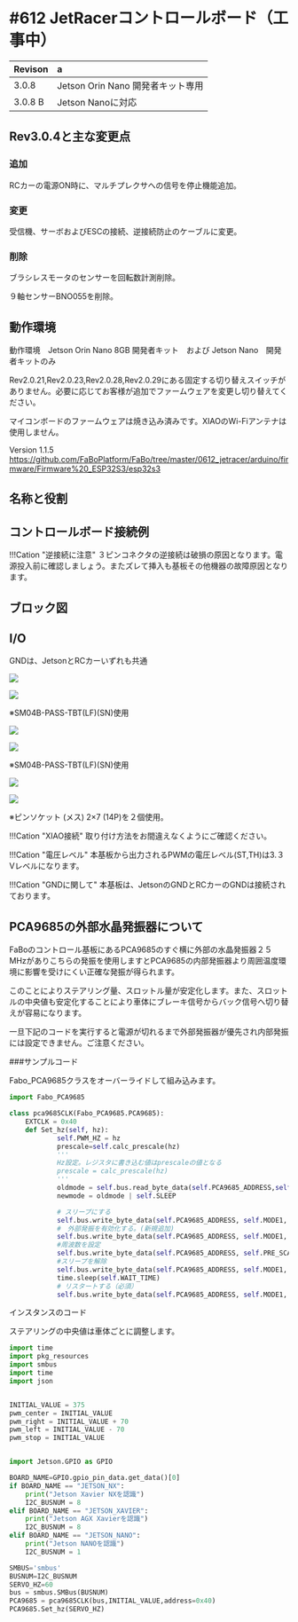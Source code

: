 # #612 JetRacerコントロールボード（工事中）

|Revison| a|
|:--|:--|
|3.0.8|Jetson Orin Nano 開発者キット専用|
|3.0.8 B|Jetson Nanoに対応|

## Rev3.0.4と主な変更点

### 追加

 RCカーの電源ON時に、マルチプレクサへの信号を停止機能追加。

### 変更

受信機、サーボおよびESCの接続、逆接続防止のケーブルに変更。

### 削除

ブラシレスモータのセンサーを回転数計測削除。

９軸センサーBNO055を削除。


## 動作環境

動作環境　Jetson Orin Nano 8GB 開発者キット　および Jetson Nano　開発者キットのみ

Rev2.0.21,Rev2.0.23,Rev2.0.28,Rev2.0.29にある固定する切り替えスイッチがありません。必要に応じてお客様が追加でファームウェアを変更し切り替えてください。

マイコンボードのファームウェアは焼き込み済みです。XIAOのWi-Fiアンテナは使用しません。

Version 1.1.5
https://github.com/FaBoPlatform/FaBo/tree/master/0612_jetracer/arduino/firmware/Firmware%20_ESP32S3/esp32s3


## 名称と役割


## コントロールボード接続例



!!!Cation "逆接続に注意"
	３ピンコネクタの逆接続は破損の原因となります。電源投入前に確認しましょう。またズレて挿入も基板その他機器の故障原因となります。


## ブロック図


## I/O

GNDは、JetsonとRCカーいずれも共通

![](./img/i2cport.png)

![](./img/030001_I2C.JPG)

※SM04B-PASS-TBT(LF)(SN)使用

![](./img/spiport.png)

![](./img/030001_SPI.JPG)

※SM04B-PASS-TBT(LF)(SN)使用


![](./img/xiao14pin.png)

![](./img/030001_XIAO.JPG)

※ピンソケット (メス) 2×7 (14P)を２個使用。

!!!Cation "XIAO接続"
	取り付け方法をお間違えなくようにご確認ください。


!!!Cation "電圧レベル"
	本基板から出力されるPWMの電圧レベル(ST,TH)は3.３Vレベルになります。

!!!Cation "GNDに関して"
	本基板は、JetsonのGNDとRCカーのGNDは接続されております。

## PCA9685の外部水晶発振器について

FaBoのコントロール基板にあるPCA9685のすぐ横に外部の水晶発振器２５MHzがありこちらの発振を使用しますとPCA9685の内部発振器より周囲温度環境に影響を受けにくい正確な発振が得られます。

このことによりステアリング量、スロットル量が安定化します。また、スロットルの中央値も安定化することにより車体にブレーキ信号からバック信号へ切り替えが容易になります。

一旦下記のコードを実行すると電源が切れるまで外部発振器が優先され内部発振には設定できません。ご注意ください。


###サンプルコード

Fabo_PCA9685クラスをオーバーライドして組み込みます。

```python
import Fabo_PCA9685

class pca9685CLK(Fabo_PCA9685.PCA9685):
    EXTCLK = 0x40
    def Set_hz(self, hz):
            self.PWM_HZ = hz
            prescale=self.calc_prescale(hz)
            '''
            Hz設定。レジスタに書き込む値はprescaleの値となる
            prescale = calc_prescale(hz)
            '''
            oldmode = self.bus.read_byte_data(self.PCA9685_ADDRESS,self.MODE1)
            newmode = oldmode | self.SLEEP

            # スリープにする
            self.bus.write_byte_data(self.PCA9685_ADDRESS, self.MODE1, newmode)
            #　外部発振を有効化する。(新規追加)
            self.bus.write_byte_data(self.PCA9685_ADDRESS, self.MODE1, self.SLEEP | self.EXTCLK) 
            #周波数を設定
            self.bus.write_byte_data(self.PCA9685_ADDRESS, self.PRE_SCALE, prescale)
            #スリープを解除
            self.bus.write_byte_data(self.PCA9685_ADDRESS, self.MODE1, oldmode)
            time.sleep(self.WAIT_TIME)
            # リスタートする（必須）
            self.bus.write_byte_data(self.PCA9685_ADDRESS, self.MODE1, (oldmode | self.RESTART))  
```

インスタンスのコード

ステアリングの中央値は車体ごとに調整します。

```python
import time
import pkg_resources
import smbus
import time
import json


INITIAL_VALUE = 375
pwm_center = INITIAL_VALUE
pwm_right = INITIAL_VALUE + 70
pwm_left = INITIAL_VALUE - 70
pwm_stop = INITIAL_VALUE


import Jetson.GPIO as GPIO

BOARD_NAME=GPIO.gpio_pin_data.get_data()[0]
if BOARD_NAME == "JETSON_NX":
    print("Jetson Xavier NXを認識")
    I2C_BUSNUM = 8
elif BOARD_NAME == "JETSON_XAVIER":
    print("Jetson AGX Xavierを認識")
    I2C_BUSNUM = 8
elif BOARD_NAME == "JETSON_NANO":
    print("Jetson NANOを認識")
    I2C_BUSNUM = 1

SMBUS='smbus'
BUSNUM=I2C_BUSNUM
SERVO_HZ=60
bus = smbus.SMBus(BUSNUM)
PCA9685 = pca9685CLK(bus,INITIAL_VALUE,address=0x40)
PCA9685.Set_hz(SERVO_HZ)
```


